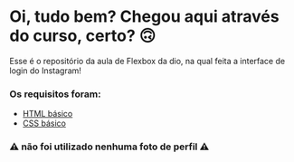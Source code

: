 # Oi, tudo bem? Chegou aqui através do curso, certo? 🙃

Esse é o repositório da aula de Flexbox da dio, na qual feita a interface de login do Instagram! 

### Os requisitos foram:

* [HTML básico](https://www.w3schools.com/html/)
* [CSS básico](https://developer.mozilla.org/pt-BR/docs/Web/CSS)

### ⚠ não foi utilizado nenhuma foto de perfil ⚠

